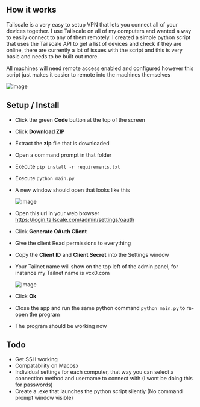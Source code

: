 ## How it works
Tailscale is a very easy to setup VPN that lets you connect all of your devices together. I use Tailscale on all of my computers and wanted a way to easily connect to any of them remotely. I created a simple python script that uses the Tailscale API to get a list of devices and check if they are online, there are currently a lot of issues with the script and this is very basic and needs to be built out more.

All machines will need remote access enabled and configured however this script just makes it easier to remote into the machines themselves

![image](https://github.com/Verminfate/Tailscale-remote-access/assets/72428571/a81af507-ddfd-475f-a6a0-cec3d36c3c83)

## Setup / Install
* Click the green **Code** button at the top of the screen
* Click **Download ZIP**
* Extract the **zip** file that is downloaded
* Open a command prompt in that folder
* Execute `pip install -r requirements.txt`
* Execute `python main.py`
* A new window should open that looks like this

   ![image](https://github.com/Verminfate/Tailscale-remote-access/assets/72428571/38b967ed-237e-4093-b331-41da679b617a)


* Open this url in your web browser https://login.tailscale.com/admin/settings/oauth
* Click **Generate OAuth Client**
* Give the client Read permissions to everything
* Copy the **Client ID** and **Client Secret** into the Settings window
* Your Tailnet name will show on the top left of the admin panel, for instance my Tailnet name is vcx0.com
 
  ![image](https://github.com/Verminfate/Tailscale-remote-access/assets/72428571/2169a42d-8d36-4a2c-8351-365b70c8457f)

* Click **Ok**
* Close the app and run the same python command `python main.py` to re-open the program
* The program should be working now

## Todo
* Get SSH working
* Compatability on Macosx
* Individual settings for each computer, that way you can select a connection method and username to connect with (I wont be doing this for passwords)
* Create a .exe that launches the python script silently (No command prompt window visible)

  
